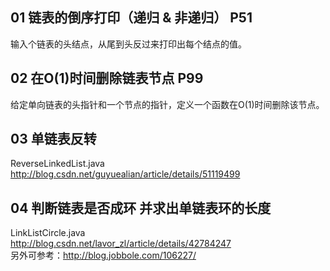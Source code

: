 ## 01 链表的倒序打印（递归 & 非递归） P51
输入个链表的头结点，从尾到头反过来打印出每个结点的值。

## 02 在O(1)时间删除链表节点 P99
给定单向链表的头指针和一个节点的指针，定义一个函数在O(1)时间删除该节点。

## 03 单链表反转
ReverseLinkedList.java  
http://blog.csdn.net/guyuealian/article/details/51119499

## 04 判断链表是否成环 并求出单链表环的长度
LinkListCircle.java  
http://blog.csdn.net/lavor_zl/article/details/42784247  
另外可参考：http://blog.jobbole.com/106227/


